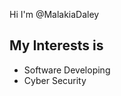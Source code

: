 Hi I'm @MalakiaDaley

<h2> My Interests is </h2>

<ul>
  <li>Software Developing</li>
  <li>Cyber Security</li>
</ul>
